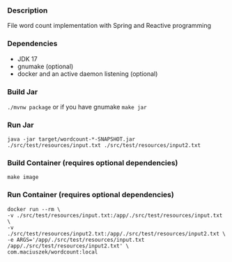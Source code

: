 ### Description

File word count implementation with Spring and Reactive programming

### Dependencies
* JDK 17
* gnumake (optional)
* docker and an active daemon listening (optional)

### Build Jar
`./mvnw package`
or if you have gnumake
`make jar`

### Run Jar
`java -jar target/wordcount-*-SNAPSHOT.jar ./src/test/resources/input.txt ./src/test/resources/input2.txt`

### Build Container (requires optional dependencies)
`make image`

### Run Container (requires optional dependencies)
```
docker run --rm \
-v ./src/test/resources/input.txt:/app/./src/test/resources/input.txt \
-v ./src/test/resources/input2.txt:/app/./src/test/resources/input2.txt \
-e ARGS='/app/./src/test/resources/input.txt /app/./src/test/resources/input2.txt' \
com.maciuszek/wordcount:local
```
